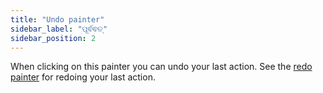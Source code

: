 ```yaml
---
title: "Undo painter"
sidebar_label: "ପୂର୍ଵଵତ୍"
sidebar_position: 2
---
```


When clicking on this painter you can undo your last action. See the [redo painter](redo) for redoing your last action.
